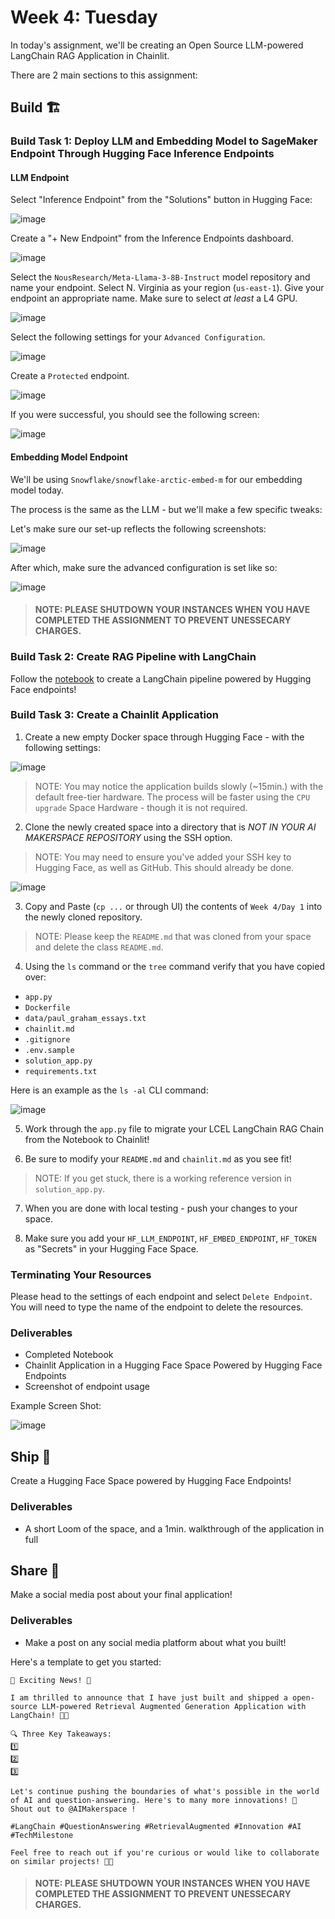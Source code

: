 # Week 4: Tuesday

In today's assignment, we'll be creating an Open Source LLM-powered LangChain RAG Application in Chainlit.

There are 2 main sections to this assignment:

## Build 🏗️

### Build Task 1: Deploy LLM and Embedding Model to SageMaker Endpoint Through Hugging Face Inference Endpoints

#### LLM Endpoint

Select "Inference Endpoint" from the "Solutions" button in Hugging Face:

![image](https://i.imgur.com/6KC9TCD.png)

Create a "+ New Endpoint" from the Inference Endpoints dashboard.

![image](https://i.imgur.com/G6Bq9KC.png)

Select the `NousResearch/Meta-Llama-3-8B-Instruct` model repository and name your endpoint. Select N. Virginia as your region (`us-east-1`). Give your endpoint an appropriate name. Make sure to select *at least* a L4 GPU. 

![image](https://i.imgur.com/X3YlUbh.png)

Select the following settings for your `Advanced Configuration`.

![image](https://i.imgur.com/c0HQ7g1.png)

Create a `Protected` endpoint.

![image](https://i.imgur.com/Ak8kchZ.png)

If you were successful, you should see the following screen:

![image](https://i.imgur.com/IBYG3wm.png)

#### Embedding Model Endpoint
We'll be using `Snowflake/snowflake-arctic-embed-m` for our embedding model today.

The process is the same as the LLM - but we'll make a few specific tweaks:

Let's make sure our set-up reflects the following screenshots:

![image](https://i.imgur.com/IHh8FnC.png)

After which, make sure the advanced configuration is set like so:

![image](https://i.imgur.com/bbcrhUj.png)

> #### NOTE: PLEASE SHUTDOWN YOUR INSTANCES WHEN YOU HAVE COMPLETED THE ASSIGNMENT TO PREVENT UNESSECARY CHARGES.

### Build Task 2: Create RAG Pipeline with LangChain

Follow the [notebook](https://colab.research.google.com/drive/1v1FYmvKH4gsqcdZwIT9wvbQe0GUjrc9d?usp=sharing) to create a LangChain pipeline powered by Hugging Face endpoints!

### Build Task 3: Create a Chainlit Application

1. Create a new empty Docker space through Hugging Face - with the following settings:

![image](https://i.imgur.com/0YzyQX7.png)

> NOTE: You may notice the application builds slowly (~15min.) with the default free-tier hardware. The process will be faster using the `CPU upgrade` Space Hardware - though it is not required. 

2. Clone the newly created space into a directory that is *NOT IN YOUR AI MAKERSPACE REPOSITORY* using the SSH option.

> NOTE: You may need to ensure you've added your SSH key to Hugging Face, as well as GitHub. This should already be done.

![image](https://i.imgur.com/5RyBdP5.png)

3. Copy and Paste (`cp ...` or through UI) the contents of `Week 4/Day 1` into the newly cloned repository. 

> NOTE: Please keep the `README.md` that was cloned from your space and delete the class `README.md`.

4. Using the `ls` command or the `tree` command verify that you have copied over: 
 - `app.py`
 - `Dockerfile`
 - `data/paul_graham_essays.txt`
 - `chainlit.md`
 - `.gitignore`
 - `.env.sample`
 - `solution_app.py`
 - `requirements.txt`

 Here is an example as the `ls -al` CLI command: 

 ![image](https://i.imgur.com/vazGYeb.png)

 5. Work through the `app.py` file to migrate your LCEL LangChain RAG Chain from the Notebook to Chainlit!

 6. Be sure to modify your `README.md` and `chainlit.md` as you see fit!

 > NOTE: If you get stuck, there is a working reference version in `solution_app.py`.

 7. When you are done with local testing - push your changes to your space. 

 8. Make sure you add your `HF_LLM_ENDPOINT`, `HF_EMBED_ENDPOINT`, `HF_TOKEN` as "Secrets" in your Hugging Face Space.

### Terminating Your Resources

Please head to the settings of each endpoint and select `Delete Endpoint`. You will need to type the name of the endpoint to delete the resources.

### Deliverables

- Completed Notebook
- Chainlit Application in a Hugging Face Space Powered by Hugging Face Endpoints
- Screenshot of endpoint usage

Example Screen Shot:

![image](https://i.imgur.com/qfbcVpS.png)

## Ship 🚢

Create a Hugging Face Space powered by Hugging Face Endpoints!

### Deliverables

- A short Loom of the space, and a 1min. walkthrough of the application in full

## Share 🚀

Make a social media post about your final application!

### Deliverables

- Make a post on any social media platform about what you built!

Here's a template to get you started:

```
🚀 Exciting News! 🚀

I am thrilled to announce that I have just built and shipped a open-source LLM-powered Retrieval Augmented Generation Application with LangChain! 🎉🤖

🔍 Three Key Takeaways:
1️⃣ 
2️⃣ 
3️⃣ 

Let's continue pushing the boundaries of what's possible in the world of AI and question-answering. Here's to many more innovations! 🚀
Shout out to @AIMakerspace !

#LangChain #QuestionAnswering #RetrievalAugmented #Innovation #AI #TechMilestone

Feel free to reach out if you're curious or would like to collaborate on similar projects! 🤝🔥
```

> #### NOTE: PLEASE SHUTDOWN YOUR INSTANCES WHEN YOU HAVE COMPLETED THE ASSIGNMENT TO PREVENT UNESSECARY CHARGES.